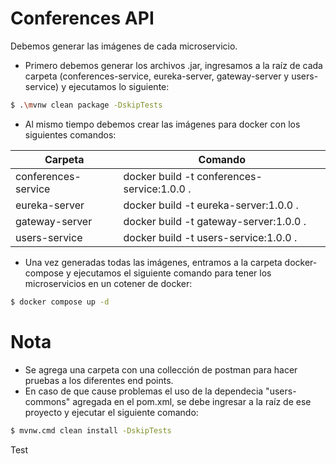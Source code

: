 # Conferences API

Debemos generar las imágenes de cada microservicio.

* Primero debemos generar los archivos .jar, ingresamos a la raíz de cada carpeta (conferences-service, eureka-server, gateway-server y users-service) y ejecutamos lo siguiente:

```sh
$ .\mvnw clean package -DskipTests
```

* Al mismo tiempo debemos crear las imágenes para docker con los siguientes comandos:

| Carpeta | Comando |
| ------ | ------ |
| conferences-service | docker build -t conferences-service:1.0.0 . |
| eureka-server | docker build -t eureka-server:1.0.0 . |
| gateway-server | docker build -t gateway-server:1.0.0 . |
| users-service | docker build -t users-service:1.0.0 . |

* Una vez generadas todas las imágenes, entramos a la carpeta docker-compose y ejecutamos el siguiente comando para tener los microservicios en un cotener de docker:

```sh
$ docker compose up -d
```

# Nota

- Se agrega una carpeta con una collección de postman para hacer pruebas a los diferentes end points.
- En caso de que cause problemas el uso de la dependecia "users-commons" agregada en el pom.xml, se debe ingresar a la raíz de ese proyecto y ejecutar el siguiente comando:

```sh
$ mvnw.cmd clean install -DskipTests
```
    
Test